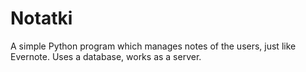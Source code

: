 # Notatki
A simple Python program which manages notes of the users, just like Evernote. Uses a database, works as a server.
